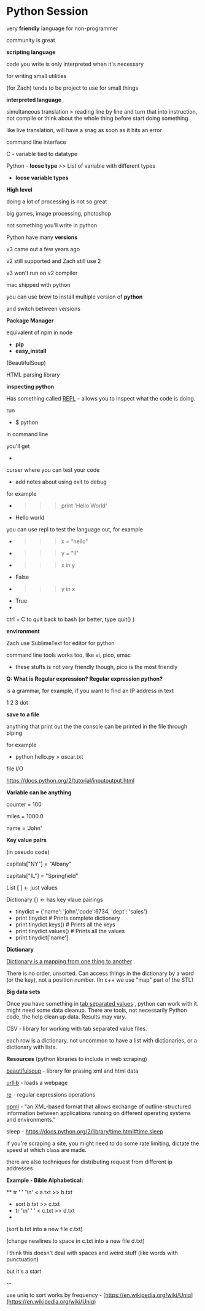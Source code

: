 # Python Session

very **friendly** language for non-programmer

community is great

**scripting language**

code you write is only interpreted when it's necessary 

for writing small utilities

(for Zach) tends to be project to use for small things

**interpreted language**

simultaneous translation > reading line by line and turn that into instruction, not compile or think about the whole thing before start doing something. 

like live translation, will have a snag as soon as it hits an error

command line interface

C - variable tied to datatype

Python - **loose type** >> List of variable with different types

*   **loose variable types**

**High level**

doing a lot of processing is not so great

big games, image processing, photoshop

not something you'll write in python

Python have many **versions**

v3 came out a few years ago 

v2 still supported and Zach still use 2

v3 won't run on v2 compiler

mac shipped with python

you can use brew to install multiple version of **python**

and switch between versions

**Package Manager**

equivalent of npm in node

*   **pip**
*   **easy_install**

(BeautifulSoup)

HTML parsing library

**inspecting python**

Has something called [REPL](http://en.wikipedia.org/wiki/Read%E2%80%93eval%E2%80%93print_loop) – allows you to inspect what the code is doing. 

run 

*   $ python

in command line

you'll get 

*   >>> 

curser where you can test your code

*   add notes about using exit to debug

for example 

*   >>> print 'Hello World'
*   Hello world

you can use repl to test the language out, for example 

*   >>> x = "hello"
*   >>> y = "ll"
*   >>> x in y 
*   False
*   >>> y in x
*   True
*

ctrl + C to quit back to bash  (or better, type quit() )

**environment**

Zach use SublimeText for editor for python

command line tools works too, like vi, pico, emac

*   these stuffs is not very friendly though, pico is the most friendly

**Q: What is Regular expression? Regular expression python?**

is a grammar, for example, if you want to find an IP address in text 

1 2 3 dot

**save to a file**

anything that print out the the console can be printed in the file through piping

for example

*   python hello.py > oscar.txt

file I/O 

[](https://docs.python.org/2/tutorial/inputoutput.html)https://docs.python.org/2/tutorial/inputoutput.html

**Variable can be anything**

counter = 100

miles = 1000.0

name = 'John'

**Key value pairs**

(in pseudo code)

capitals["NY"] = "Albany"

capitals["IL"] = "Springfield"

List [ ]  <- just values

Dictionary {} <- has key vlaue pairings

*   tinydict = {'name': 'john','code':6734, 'dept': 'sales'}
*   print tinydict          # Prints complete dictionary
*   print tinydict.keys()   # Prints all the keys
*   print tinydict.values() # Prints all the values
*   print tinydict['name']

**Dictionary**

[Dictionary is a mapping from one thing to another](http://pythonarticles.com/python_dictionaries.html) . 

There is no order, unsorted. Can access things in the dictionary by a word (or the key), not a position number.  (In c++ we use "map" part of the STL)

**Big data sets**

Once you have something in [tab separated values](https://en.wikipedia.org/wiki/Tab-separated_values) , python can work with it. might need some data cleanup. There are tools, not necessarily Python code, the help clean up data. Results may vary.

CSV - library for working with tab separated value files. 

each row is a dictionary. not uncommon to have a list with dictionaries, or a dictionary with lists. 

**Resources** (python libraries to include in web scraping)

[beautifulsoup](http://www.crummy.com/software/BeautifulSoup/) - library for prasing xml and html data

[urllib](https://docs.python.org/2/library/urllib.html)  - loads a webpage

[re](https://docs.python.org/2/library/re.html)  - regular expressions operations

[opml](http://dev.opml.org/)  - "an XML-based format that allows exchange of outline-structured  information between applications running on different operating systems  and environments."

sleep - [](https://docs.python.org/2/library/time.html#time.sleep)https://docs.python.org/2/library/time.html#time.sleep

if you're scraping a site, you might need to do some rate limiting, dictate the speed at which class are made. 

there are also techniques for distributing request from different ip addresses

**Example - Bible Alphabetical:**

**   tr ' ' '\n' < a.txt >> b.txt
*   sort b.txt >> c.txt
*   tr '\n' ' ' < c.txt >> d.txt
*

(sort b.txt into a new file c.txt)

(change newlines to space in c.txt into a new file d.txt)

I think this doesn't deal with spaces and weird stuff (like words with punctuation)

but it's a start

--

use uniq to sort works by frequency - [](https://en.wikipedia.org/wiki/Uniq)[https://en.wikipedia.org/wiki/Uniq](https://en.wikipedia.org/wiki/Uniq)